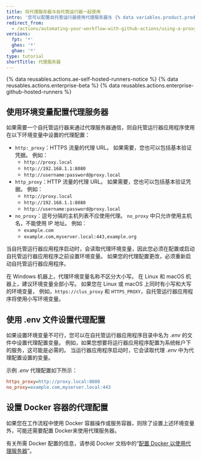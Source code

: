 ```yaml
---
title: 将代理服务器与自托管运行器一起使用
intro: '您可以配置自托管运行器使用代理服务器与 {% data variables.product.product_name %} 通信。'
redirect_from:
  - /actions/automating-your-workflow-with-github-actions/using-a-proxy-server-with-self-hosted-runners
versions:
  fpt: '*'
  ghes: '*'
  ghae: '*'
type: tutorial
shortTitle: 代理服务器
---
```


{% data reusables.actions.ae-self-hosted-runners-notice %}
{% data reusables.actions.enterprise-beta %}
{% data reusables.actions.enterprise-github-hosted-runners %}

## 使用环境变量配置代理服务器

如果需要一个自托管运行器来通过代理服务器通信，则自托管运行器应用程序使用在以下环境变量中设置的代理配置：

* `http:_proxy`：HTTPS 流量的代理 URL。 如果需要，您也可以包括基本验证凭据。 例如：
  * `http://proxy.local`
  * `http://192.168.1.1:8080`
  * `http://username:password@proxy.local`
* `http_proxy`：HTTP 流量的代理 URL。 如果需要，您也可以包括基本验证凭据。 例如：
  * `http://proxy.local`
  * `http://192.168.1.1:8080`
  * `http://username:password@proxy.local`
* `no_proxy`：逗号分隔的主机列表不应使用代理。 `no_proxy` 中只允许使用主机名，不能使用 IP 地址。 例如：
  * `example.com`
  * `example.com,myserver.local:443,example.org`

当自托管运行器应用程序启动时，会读取代理环境变量，因此您必须在配置或启动自托管运行器应用程序之前设置环境变量。 如果您的代理配置更改，必须重新启动自托管运行器应用程序。

在 Windows 机器上，代理环境变量名称不区分大小写。 在 Linux 和 macOS 机器上，建议环境变量全部小写。 如果您在 Linux 或 macOS 上同时有小写和大写的环境变量， 例如，`https://clus_proxy` 和 `HTTPS_PROXY`，自托管运行器应用程序将使用小写环境变量。

## 使用 .env 文件设置代理配置

如果设置环境变量不可行，您可以在自托管运行器应用程序目录中名为 _.env_ 的文件中设置代理配置变量。 例如，如果您想要将运行器应用程序配置为系统帐户下的服务，这可能是必需的。 当运行器应用程序启动时，它会读取代理 _.env_ 中为代理配置设置的变量。

示例 _.env_ 代理配置如下所示：

```ini
https_proxy=http://proxy.local:8080
no_proxy=example.com,myserver.local:443
```

## 设置 Docker 容器的代理配置

如果您在工作流程中使用 Docker 容器操作或服务容器，则除了设置上述环境变量外，可能还需要配置 Docker来使用代理服务器。

有关所需 Docker 配置的信息，请参阅 Docker 文档中的“[配置 Docker 以使用代理服务器](https://docs.docker.com/network/proxy/)”。
